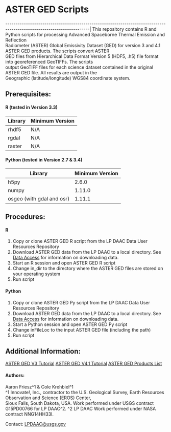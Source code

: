 # ASTER GED Scripts 
-----------------------------------------------------------------------------------------------------------------------|
This repository contains R and Python scripts for processing Advanced Spaceborne Thermal Emission and Reflection   
Radiometer (ASTER) Global Emissivity Dataset (GED) for version 3 and 4.1 ASTER GED products. The scripts convert ASTER   
GED files from Hierarchical Data Format Version 5 (HDF5, .h5) file format into georeferenced GeoTIFFs. The scripts  
output GeoTIFF files for each science dataset contained in the original ASTER GED file. All results are output in the  
Geographic (latitude/longitude) WGS84 coordinate system.   

## Prerequisites:
#### R (tested in Version 3.3)  

Library   | Minimum Version          
----------| --------------- 
rhdf5     | N/A   
rgdal     | N/A          
raster    | N/A 

#### Python (tested in Version 2.7 & 3.4)  

Library                   | Minimum Version          
--------------------------| --------------- 
h5py                      | 2.6.0   
numpy                     | 1.11.0        
osgeo (with gdal and osr) | 1.11.1
## Procedures:
#### R
1. Copy or clone ASTER GED R script from the LP DAAC Data User Resources Repository  
2. Download ASTER GED data from the LP DAAC to a local directory. See [Data Access](https://lpdaac.usgs.gov/data_access) for information on downloading data.   
3. Start an R session and open ASTER GED R script  
4. Change in_dir to the directory where the ASTER GED files are stored on your operating system  
5. Run script  
#### Python 
1. Copy or clone ASTER GED Py script from the LP DAAC Data User Resources Repository
2. Download ASTER GED data from the LP DAAC to a local directory. See [Data Access](https://lpdaac.usgs.gov/data_access) for information on downloading data.    
3. Start a Python session and open ASTER GED Py script
4. Change inFileLoc to the input ASTER GED file (including the path)  
5. Run script  

## Additional Information:
[ASTER GED V3 Tutorial](https://lpdaac.usgs.gov/user_resources/e_learning/how_convert_aster_ged_v3_science_datasets_georeferenced) 
[ASTER GED V4.1 Tutorial](https://lpdaac.usgs.gov/user_resources/e_learning/how_convert_aster_ged_v4_science_datasets_georeferenced) 
[ASTER GED Products List](https://lpdaac.usgs.gov/dataset_discovery/community/community_products_table)
#### Authors:
Aaron Friesz^1 & Cole Krehbiel^1  
^1 Innovate!, Inc., contractor to the U.S. Geological Survey, Earth Resources Observation and Science (EROS) Center,  
 Sioux Falls, South Dakota, USA. Work performed under USGS contract G15PD00766 for LP DAAC^2.
^2 LP DAAC Work performed under NASA contract NNG14HH33I.

Contact: LPDAAC@usgs.gov 